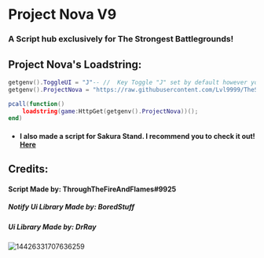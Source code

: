 # Project Nova V9
### A Script hub exclusively for The Strongest Battlegrounds!

## Project Nova's Loadstring:
```lua
getgenv().ToggleUI = "J"-- //  Key Toggle "J" set by default however you can change it.
getgenv().ProjectNova = "https://raw.githubusercontent.com/Lvl9999/TheStrongestBattlegrounds/main/ProjectNovaV9";

pcall(function()
    loadstring(game:HttpGet(getgenv().ProjectNova))();
end)
```
- #### I also made a script for Sakura Stand. I recommend you to check it out! [Here](https://github.com/Lvl9999/SakuraStand)

## Credits:

#### Script Made by: ThroughTheFireAndFlames#9925
##### Notify Ui Library Made by: BoredStuff
##### Ui Library Made by: DrRay

![14426331707636259](https://github.com/Lvl9999/TheStrongestBattlegrounds/assets/123672448/15b21e4d-35ef-4697-a2a0-a14bf39d2b62)
